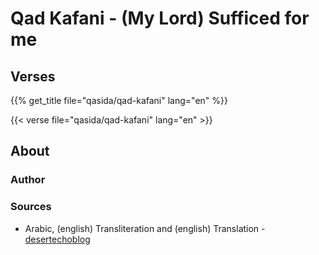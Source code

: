 # Qad Kafani - (My Lord) Sufficed for me

## Verses

{{% get_title  file="qasida/qad-kafani" lang="en" %}}

{{< verse file="qasida/qad-kafani" lang="en" >}}

## About

### Author

### Sources

- Arabic, (english) Transliteration and (english) Translation - [desertechoblog](https://desertechoblog.wordpress.com/2017/06/10/qad-kafani/)
